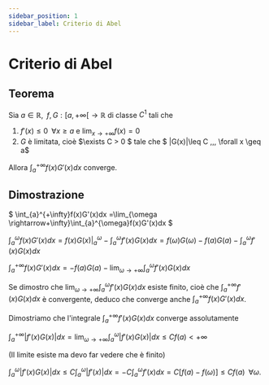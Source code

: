 ```yaml
---
sidebar_position: 1
sidebar_label: Criterio di Abel
---
```


# Criterio di Abel

## Teorema
Sia $a\in\mathbb{R},\,\,\,f,G:[a,+\infty[\rightarrow\mathbb{R}$ di classe $C^1$ tali che

1. $f'(x)\leq 0 \,\,\, \forall x \geq a$ e $\lim_{x \rightarrow +\infty} f(x)=0$
2. $G$ è limitata, cioè $\exists C > 0 $ tale che $ |G(x)|\leq C \,\,\, \forall x \geq a$

Allora $\int_{a}^{+\infty}f(x)G'(x)dx$ converge.

## Dimostrazione

$ \int_{a}^{+\infty}f(x)G'(x)dx =\lim_{\omega \rightarrow+\infty}\int_{a}^{\omega}f(x)G'(x)dx $

$\int_{a}^{\omega}f(x)G'(x)dx = f(x)G(x)|_{a}^{\omega}-\int_{a}^{\omega}f'(x)G(x)dx=f(\omega)G(\omega)-f(a)G(a)-\int_{a}^{\omega}f'(x)G(x)dx$

$\int_{a}^{+\infty}f(x)G'(x)dx =-f(a)G(a)-\lim_{\omega \rightarrow +\infty}\int_{a}^{\omega}f'(x)G(x)dx$

Se dimostro che $\lim_{\omega \rightarrow +\infty} \int_{a}^{\omega}f'(x)G(x)dx$ esiste finito, cioè che $\int_{a}^{+\infty}f'(x)G(x)dx$ è convergente, deduco che converge anche $\int_{a}^{+\infty}f(x)G'(x)dx$.



Dimostriamo che l'integrale $\int_{a}^{+\infty}f'(x)G(x)dx$ converge assolutamente

$\int_{a}^{+\infty}|f'(x)G(x)|dx= \lim_{\omega \rightarrow +\infty}\int_{a}^{\omega} |f'(x)G(x)|dx\leq Cf(a)< +\infty$

(Il limite esiste ma devo far vedere che è finito)

$\int_{a}^{\omega}|f'(x)G(x)|dx\leq C\int_{a}^{\omega}|f'(x)|dx= -C\int_{a}^{\omega}f'(x)dx=C[f(a)-f(\omega)]\leq Cf(a)\,\,\, \forall \omega.$
